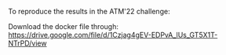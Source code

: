 To reproduce the results in the ATM'22 challenge:

Download the docker file through: https://drive.google.com/file/d/1Czjag4gEV-EDPvA_lUs_GT5X1T-NTrPD/view


